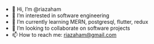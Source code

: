 - 👋 Hi, I’m @riazaham
- 👀 I’m interested in software engineering
- 🌱 I’m currently learning MERN, postgresql, flutter, redux
- 💞️ I’m looking to collaborate on software projects
- 📫 How to reach me: riazaham@gmail.com

<!---
riazaham/riazaham is a ✨ special ✨ repository because its `README.md` (this file) appears on your GitHub profile.
You can click the Preview link to take a look at your changes.
--->
